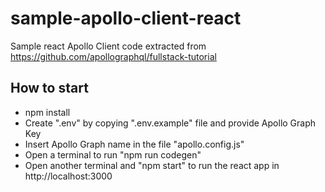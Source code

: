 # sample-apollo-client-react

Sample react Apollo Client code extracted from https://github.com/apollographql/fullstack-tutorial

## How to start
- npm install
- Create ".env" by copying ".env.example" file and provide Apollo Graph Key
- Insert Apollo Graph name in the file "apollo.config.js"
- Open a terminal to run "npm run codegen"
- Open another terminal and "npm start" to run the react app in http://localhost:3000
